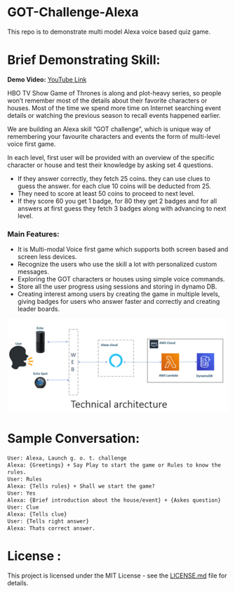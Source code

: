 # GOT-Challenge-Alexa
This repo is to demonstrate multi model Alexa voice based quiz game. 

# Brief Demonstrating Skill: 
  **Demo Video:** [YouTube Link](https://youtu.be/Oeerhp8nsz8)
  
HBO TV Show Game of Thrones is along and plot-heavy series, so people won’t remember most of the details about their favorite characters or houses. Most of the time we spend more time on Internet searching event details or watching the previous season to recall events happened earlier.

We are building an Alexa skill “GOT challenge”, which is unique way of remembering your favourite characters and events the form of multi-level voice first game.

In each level, first user will be provided with an overview of the specific character or house and test their knowledge by asking set 4 questions.  
* If they answer correctly, they fetch 25 coins. they can use clues to guess the answer. for each clue 10 coins will be deducted from 25.
*	They need to score at least 50 coins to proceed to next level. 
*	If they score 60 you get 1 badge, for 80 they get 2 badges and for all answers at first guess they fetch 3 badges along with advancing to next level.

### Main Features:
*	It is Multi-modal Voice first game which supports both screen based and screen less devices.
*	Recognize the users who use the skill a lot with personalized custom messages.
*	Exploring the GOT characters or houses using simple voice commands.
*	Store all the user progress using sessions and storing in dynamo DB.
*	Creating interest among users by creating the game in multiple levels, giving badges for users who answer faster and correctly and creating leader boards.


![alt Architecture](https://github.com/Roy-Abhinaba/GOT-Challenge-Alexa/blob/master/Images/Architecture.PNG) 


# Sample Conversation:
 
    User: Alexa, Launch g. o. t. challenge
    Alexa: {Greetings} + Say Play to start the game or Rules to know the rules.
    User: Rules
    Alexa: {Tells rules} + Shall we start the game?
    User: Yes
    Alexa: {Brief introduction about the house/event} + {Askes question}
    User: Clue
    Alexa: {Tells clue}
    User: {Tells right answer}
    Alexa: Thats correct answer.

# License :
This project is licensed under the MIT License - see the [LICENSE.md](https://github.com/Roy-Abhinaba/GOT-Challenge-Alexa/blob/master/LICENSE) file for details.
